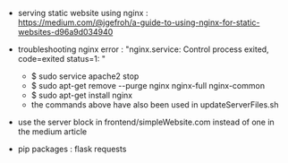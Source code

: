 - serving static website using nginx : <br>
https://medium.com/@jgefroh/a-guide-to-using-nginx-for-static-websites-d96a9d034940 <br>

- troubleshooting nginx error : "nginx.service: Control process exited, code=exited status=1: "<br>
    - $ sudo service apache2 stop<br>
    - $ sudo apt-get remove --purge nginx nginx-full nginx-common<br>
    - $ sudo apt-get install nginx<br>
    - the commands above have also been used in updateServerFiles.sh<br>

- use the server block in frontend/simpleWebsite.com instead of one in the medium article <br>

- pip packages : flask requests